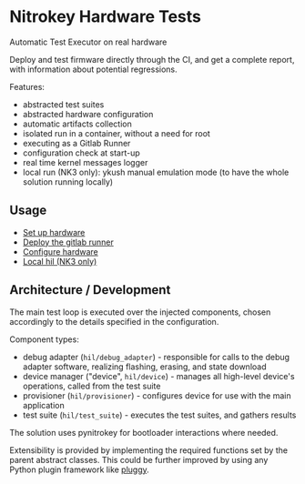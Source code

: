 # Nitrokey Hardware Tests

Automatic Test Executor on real hardware

Deploy and test firmware directly through the CI, and get a complete report, with information about potential
regressions.

Features:

- abstracted test suites
- abstracted hardware configuration
- automatic artifacts collection
- isolated run in a container, without a need for root
- executing as a Gitlab Runner
- configuration check at start-up
- real time kernel messages logger
- local run (NK3 only): ykush manual emulation mode (to have the whole solution running locally)

## Usage

- [Set up hardware](/doc/hardware.md)
- [Deploy the gitlab runner](/doc/deploy.md)
- [Configure hardware](/doc/config.md)
- [Local hil (NK3 only)](/doc/local.md)

## Architecture / Development

The main test loop is executed over the injected components,
chosen accordingly to the details specified in the configuration.


Component types:
- debug adapter (`hil/debug_adapter`) - responsible for calls to the debug adapter software, realizing flashing, erasing, and state download
- device manager ("device", `hil/device`) - manages all high-level device's operations, called from the test suite
- provisioner (`hil/provisioner`) - configures device for use with the main application
- test suite (`hil/test_suite`) - executes the test suites, and gathers results

The solution uses pynitrokey for bootloader interactions where needed.

Extensibility is provided by implementing the required functions set by the parent abstract classes.
This could be further improved by using any Python plugin framework like [pluggy](https://pluggy.readthedocs.io/en/latest/).

